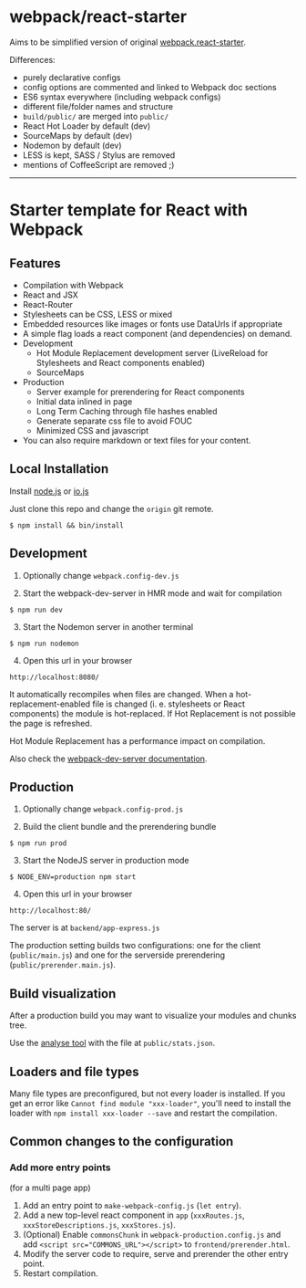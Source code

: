 # webpack/react-starter

Aims to be simplified version of original [webpack.react-starter](https://github.com/webpack/react-starter).

Differences:
* purely declarative configs
* config options are commented and linked to Webpack doc sections
* ES6 syntax everywhere (including webpack configs)
* different file/folder names and structure
* `build/public/` are merged into `public/`
* React Hot Loader by default (dev)
* SourceMaps by default (dev)
* Nodemon by default (dev)
* LESS is kept, SASS / Stylus are removed
* mentions of CoffeeScript are removed ;)

---

# Starter template for React with Webpack

## Features

* Compilation with Webpack
* React and JSX
* React-Router
* Stylesheets can be CSS, LESS or mixed
* Embedded resources like images or fonts use DataUrls if appropriate
* A simple flag loads a react component (and dependencies) on demand.
* Development
  * Hot Module Replacement development server (LiveReload for Stylesheets and React components enabled)
  * SourceMaps
* Production
  * Server example for prerendering for React components
  * Initial data inlined in page
  * Long Term Caching through file hashes enabled
  * Generate separate css file to avoid FOUC
  * Minimized CSS and javascript
* You can also require markdown or text files for your content.

## Local Installation

Install [node.js](https://nodejs.org) or [io.js](https://iojs.org)

Just clone this repo and change the `origin` git remote.

```text
$ npm install && bin/install
```

## Development

1) Optionally change `webpack.config-dev.js`

2) Start the webpack-dev-server in HMR mode and wait for compilation
```
$ npm run dev
```

3) Start the Nodemon server in another terminal
```
$ npm run nodemon
```

4) Open this url in your browser
```
http://localhost:8080/
```

It automatically recompiles when files are changed. When a hot-replacement-enabled file is changed (i. e. stylesheets or React components) the module is hot-replaced. If Hot Replacement is not possible the page is refreshed.

Hot Module Replacement has a performance impact on compilation.

Also check the [webpack-dev-server documentation](http://webpack.github.io/docs/webpack-dev-server.html).


## Production

1) Optionally change `webpack.config-prod.js`

2) Build the client bundle and the prerendering bundle
```
$ npm run prod
```

3) Start the NodeJS server in production mode
```
$ NODE_ENV=production npm start
```

4) Open this url in your browser
```
http://localhost:80/
```

The server is at `backend/app-express.js`

The production setting builds two configurations: one for the client (`public/main.js`) and one for the serverside prerendering (`public/prerender.main.js`).


## Build visualization

After a production build you may want to visualize your modules and chunks tree.

Use the [analyse tool](http://webpack.github.io/analyse/) with the file at `public/stats.json`.


## Loaders and file types

Many file types are preconfigured, but not every loader is installed. If you get an error like `Cannot find module "xxx-loader"`, you'll need to install the loader with `npm install xxx-loader --save` and restart the compilation.


## Common changes to the configuration

### Add more entry points

(for a multi page app)

1. Add an entry point to `make-webpack-config.js` (`let entry`).
2. Add a new top-level react component in `app` (`xxxRoutes.js`, `xxxStoreDescriptions.js`, `xxxStores.js`).
3. (Optional) Enable `commonsChunk` in `webpack-production.config.js` and add `<script src="COMMONS_URL"></script>` to `frontend/prerender.html`.
4. Modify the server code to require, serve and prerender the other entry point.
5. Restart compilation.